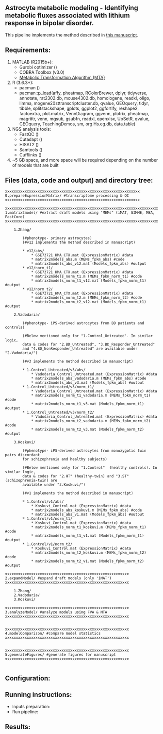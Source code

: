 ## Astrocyte metabolic modeling - Identifying metabolic fluxes associated with lithium response in bipolar disorder.
This pipeline implements the method described in [this manuscript](https://anin90.github.io/).

## Requirements:
1. MATLAB (R2015b+):
   * Gurobi optimizer ()
   * COBRA Toolbox (v3.0)
   * [Metabolic Transformation Algorithm (MTA)](https://github.com/ImNotaGit/MTA)
2. R (3.6.3+):
   * pacman ()
   * pacman::p_load(affy, pheatmap, RColorBrewer, dplyr, tidyverse, annotate, rat2302.db, mouse4302.db, homologene, 
							readxl, oligo, limma, mogene20sttranscriptcluster.db, qvalue, GEOquery, tidyr, tibble, splitstackshape, gplots, 
							ggplot2, ggfortify, reshape2, factoextra, plot.matrix, VennDiagram, ggvenn, plotrix, pheatmap, magrittr, venn, 
							mgsub, gsubfn, readxl, openxlsx, UpSetR, qvalue, GEOquery, TeachingDemos, sm, org.Hs.eg.db, data.table)
4. NGS analysis tools: 
   * FastQC ()
   * Cutadapt ()
   * HISAT2 ()
   * Samtools ()
   * Cufflinks ()
5. ~5 GB space, and more space will be required depending on the number of models that are built

## Files (data, code and output) and directory tree:
````````````
xxxxxxxxxxxxxxxxxxxxxxxxxxxxxxxxxxxxxxxxxxxxxxxxxxxxxxxxxxxxxx
0.prepareExpressionMatrix/ #transcriptome processing & QC
xxxxxxxxxxxxxxxxxxxxxxxxxxxxxxxxxxxxxxxxxxxxxxxxxxxxxxxxxxxxxx

xxxxxxxxxxxxxxxxxxxxxxxxxxxxxxxxxxxxxxxxxxxxxxxxxxxxxxxxxxxxxxxxxxxxxxxxxxxxxxxx
1.matrix2model/ #extract draft models using "MEMs" (iMAT, GIMME, MBA, FastCore)
xxxxxxxxxxxxxxxxxxxxxxxxxxxxxxxxxxxxxxxxxxxxxxxxxxxxxxxxxxxxxxxxxxxxxxxxxxxxxxxx

    1.Zhang/

		(#phenotype- primary astrocytes)
		(#v12 implements the method described in manuscript)
		
		* v12/abs/
			* GSE73721_HMA_CTX.mat (ExpressionMatrix) #data
			* matrix2models_abs.m (MEMs_fpkm_abs) #code
			* matrix2models_abs_v12.mat (Models_fpkm_abs) #output
		* v12/norm_t1/
			* GSE73721_HMA_CTX.mat (ExpressionMatrix) #data
			* matrix2models_norm_t1.m (MEMs_fpkm_norm_t1) #code
			* matrix2models_norm_t1_v12.mat (Models_fpkm_norm_t1) #output	
		* v12/norm_t2/
			* GSE73721_HMA_CTX.mat (ExpressionMatrix) #data
			* matrix2models_norm_t2.m (MEMs_fpkm_norm_t2) #code
			* matrix2models_norm_t2_v12.mat (Models_fpkm_norm_t1) #output
			
    2.Vadodaria/

		(#phenotype- iPS-derived astrocytes from BD patients and controls)
		
		(#Below mentioned only for "1.Control_Untreated". In similar logic, 
		data & codes for "2.BD_Untreated", "3.BD_Responder_Untreated" 
		and "4.BD_NonResponder_Untreated" are available under "2.Vadodaria/")
				
		(#v3 implements the method described in manuscript)
		
		* 1.Control_Untreated/v3/abs/
			* Vadodaria_Control_Untreated.mat (ExpressionMatrix) #data
			* matrix2models_abs_vadodaria.m (MEMs_fpkm_abs) #code
			* matrix2models_abs_v3.mat (Models_fpkm_abs) #output
		* 1.Control_Untreated/v3/norm_t1/
			* Vadodaria_Control_Untreated.mat (ExpressionMatrix) #data
			* matrix2models_norm_t1_vadodaria.m (MEMs_fpkm_norm_t1) #code
			* matrix2models_norm_t1_v3.mat (Models_fpkm_norm_t1) #output
		* 1.Control_Untreated/v3/norm_t2/
			* Vadodaria_Control_Untreated.mat (ExpressionMatrix) #data
			* matrix2models_norm_t2_vadodaria.m (MEMs_fpkm_norm_t2) #code
			* matrix2models_norm_t2_v3.mat (Models_fpkm_norm_t2) #output
    
    3.Koskuvi/

		(#phenotype- iPS-derived astrocytes from monozygotic twin pairs discordant 
		for schizophrenia and healthy subjects)
		
		(#Below mentioned only for "1.Control"  (healthy controls). In similar logic, 
		data & codes for "2.HT" (healthy-twin) and "3.ST" (schizophrenia-twin) are 
		available under "3.Koskuvi/")

		(#v1 implements the method described in manuscript)

		* 1.Control/v1/abs/
			* Koskuvi_Control.mat (ExpressionMatrix) #data
			* matrix2models_abs_koskuvi.m (MEMs_fpkm_abs) #code
			* matrix2models_abs_v1.mat (Models_fpkm_abs) #output
		* 1.Control/v1/norm_t1/
			* Koskuvi_Control.mat (ExpressionMatrix) #data
			* matrix2models_norm_t1_koskuvi.m (MEMs_fpkm_norm_t1) #code
			* matrix2models_norm_t1_v1.mat (Models_fpkm_norm_t1) #output
		* 1.Control/v1/norm_t2/
			* Koskuvi_Control.mat (ExpressionMatrix) #data
			* matrix2models_norm_t2_koskuvi.m (MEMs_fpkm_norm_t2) #code
			* matrix2models_norm_t2_v1.mat (Models_fpkm_norm_t2) #output

xxxxxxxxxxxxxxxxxxxxxxxxxxxxxxxxxxxxxxxxxxxxxxxxxxxxxxxxx
2.expandModel/ #expand draft models (only 'iMAT')
xxxxxxxxxxxxxxxxxxxxxxxxxxxxxxxxxxxxxxxxxxxxxxxxxxxxxxxxx

    1.Zhang/
    2.Vadodaria/
    3.Koskuvi/

xxxxxxxxxxxxxxxxxxxxxxxxxxxxxxxxxxxxxxxxxxxxxxxxxxxxxxxxx
3.analyzeModel/ #analyze models using FVA & MTA
xxxxxxxxxxxxxxxxxxxxxxxxxxxxxxxxxxxxxxxxxxxxxxxxxxxxxxxxx


xxxxxxxxxxxxxxxxxxxxxxxxxxxxxxxxxxxxxxxxxxxxxxxxxxxxxxxxx
4.modelComparison/ #compare model statistics  
xxxxxxxxxxxxxxxxxxxxxxxxxxxxxxxxxxxxxxxxxxxxxxxxxxxxxxxxx


xxxxxxxxxxxxxxxxxxxxxxxxxxxxxxxxxxxxxxxxxxxxxxxxxxxxxxxxx
5.generateFigures/ #generate figures for manuscript
xxxxxxxxxxxxxxxxxxxxxxxxxxxxxxxxxxxxxxxxxxxxxxxxxxxxxxxxx


````````````

## Configuration:

## Running instructions:
   * Inputs preparation:
   * Run pipeline:

## Results:

